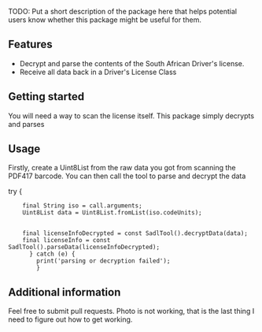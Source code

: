 <!--
This README describes the package. If you publish this package to pub.dev,
this README's contents appear on the landing page for your package.

For information about how to write a good package README, see the guide for
[writing package pages](https://dart.dev/guides/libraries/writing-package-pages).

For general information about developing packages, see the Dart guide for
[creating packages](https://dart.dev/guides/libraries/create-library-packages)
and the Flutter guide for
[developing packages and plugins](https://flutter.dev/developing-packages).
-->

TODO: Put a short description of the package here that helps potential users
know whether this package might be useful for them.

## Features

- Decrypt and parse the contents of the South African Driver's license.
- Receive all data back in a Driver's License Class

## Getting started

You will need a way to scan the license itself. This package simply decrypts and parses

## Usage
 Firstly, create a Uint8List from the raw data you got from scanning the PDF417 barcode.
 You can then call the tool to parse and decrypt the data

try {
       
        final String iso = call.arguments;
        Uint8List data = Uint8List.fromList(iso.codeUnits);


        final licenseInfoDecrypted = const SadlTool().decryptData(data);
        final licenseInfo = const SadlTool().parseData(licenseInfoDecrypted);        
          } catch (e) {
            print('parsing or decryption failed');
            }

## Additional information

Feel free to submit pull requests.
Photo is not working, that is the last thing I need to figure out how to get working.
